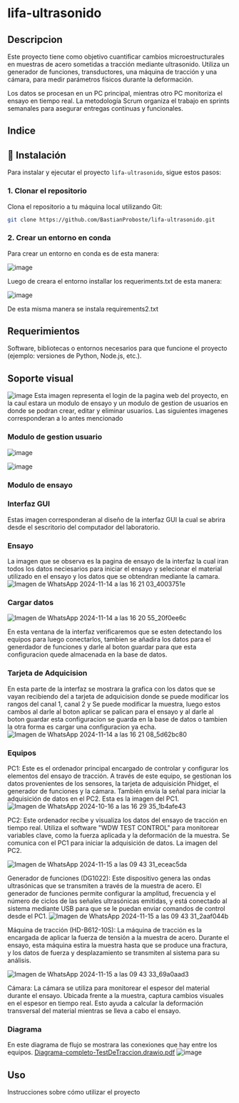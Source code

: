 # lifa-ultrasonido
## Descripcion
Este proyecto tiene como objetivo cuantificar cambios microestructurales en muestras de acero sometidas a tracción mediante ultrasonido. Utiliza un generador de funciones, transductores, una máquina de tracción y  una cámara, para medir parámetros físicos durante la deformación.

Los datos se procesan en un PC principal, mientras otro PC monitoriza el ensayo en tiempo real. La metodología Scrum organiza el trabajo en sprints semanales para asegurar entregas continuas y funcionales.

## Indice

## 📂 Instalación

Para instalar y ejecutar el proyecto `lifa-ultrasonido`, sigue estos pasos:

### 1. Clonar el repositorio

Clona el repositorio a tu máquina local utilizando Git:
```bash
git clone https://github.com/BastianProboste/lifa-ultrasonido.git
```
### 2. Crear un entorno en conda
Para crear un entorno en conda es de esta manera:

![image](https://github.com/user-attachments/assets/cf8c89ee-c585-4e1b-8158-7343f917c6e4)

Luego de creara el entorno installar los requeriments.txt de esta manera:

![image](https://github.com/user-attachments/assets/ce1376c4-912c-44cc-97f8-099d5ec2d85b)

De esta misma manera se instala requirements2.txt



## Requerimientos
Software, bibliotecas o entornos necesarios para que funcione el proyecto (ejemplo: versiones de Python, Node.js, etc.).


## Soporte visual

![image](https://github.com/user-attachments/assets/49f36865-22c3-4e3b-887f-6b430802f2d1)
Esta imagen representa el login de la pagina web del proyecto, en la caul estara un modulo de ensayo y un modulo de gestion de usuarios en donde se podran crear, editar  y eliminar usuarios. Las siguientes imagenes corresponderan a lo antes mencionado

### Modulo de gestion usuario
![image](https://github.com/user-attachments/assets/7aa8b83b-52c5-4c84-9cec-9dde561955a7)

![image](https://github.com/user-attachments/assets/669e6ad6-585b-438d-80bf-a672f9f392b9)

### Modulo de ensayo



### Interfaz GUI
Estas imagen corresponderan al diseño de la interfaz GUI la cual se abrira desde el sescritorio del computador del laboratorio.

### Ensayo

La imagen que se observa es la pagina de ensayo de la interfaz la cual iran todos los datos neciesarios para iniciar el ensayo  y selecionar el material utilizado en el ensayo y los datos que se obtendran mediante la camara.
![Imagen de WhatsApp 2024-11-14 a las 16 21 03_4003751e](https://github.com/user-attachments/assets/322521f4-4985-498b-bf20-a670d78b3561)


### Cargar datos
![Imagen de WhatsApp 2024-11-14 a las 16 20 55_20f0ee6c](https://github.com/user-attachments/assets/b68f687b-98da-419f-b32a-600552c38fd6)


En esta ventana de la interfaz verificaremos que se esten detectando los equipos para luego conectarlos, tambien se añadira los datos para el generdador de funciones y darle al boton guardar para que esta configuracion quede almacenada en la base de datos.


### Tarjeta de Adquicision
En esta parte de la interfaz se mostrara la grafica con los datos que se vayan recibiendo del a tarjeta de adquicision  donde se puede modificar los rangos del canal 1, canal 2 y Se puede modificar la muestra, luego estos cambos al darle al boton aplicar se palican para el ensayo y al darle al boton guardar esta configuracion se guarda en la base de datos o tambien la otra forma es cargar una configuracion ya echa.
![Imagen de WhatsApp 2024-11-14 a las 16 21 08_5d62bc80](https://github.com/user-attachments/assets/e3020b17-9cb4-48a5-93f2-9380304619e9)

### Equipos
PC1:
Este es el ordenador principal encargado de controlar y configurar los elementos del ensayo de tracción. A través de este equipo, se gestionan los datos provenientes de los sensores, la tarjeta de adquisición Phidget, el generador de funciones y la cámara. También envía la señal para iniciar la adquisición de datos en el PC2. Esta es la imagen del PC1.
![Imagen de WhatsApp 2024-10-16 a las 16 29 35_1b4afe43](https://github.com/user-attachments/assets/1a05ca57-5d4e-4746-9516-d7ba2f65a6e5)


PC2:
Este ordenador recibe y visualiza los datos del ensayo de tracción en tiempo real. Utiliza el software "WDW TEST CONTROL" para monitorear variables clave, como la fuerza aplicada y la deformación de la muestra. Se comunica con el PC1 para iniciar la adquisición de datos. La imagen del PC2.

![Imagen de WhatsApp 2024-11-15 a las 09 43 31_eceac5da](https://github.com/user-attachments/assets/61d903d4-3949-4c67-9fdc-2823509daf78)


Generador de funciones (DG1022):
Este dispositivo genera las ondas ultrasónicas que se transmiten a través de la muestra de acero. El generador de funciones permite configurar la amplitud, frecuencia y el número de ciclos de las señales ultrasónicas emitidas, y está conectado al sistema mediante USB para que se le puedan enviar comandos de control desde el PC1.
![Imagen de WhatsApp 2024-11-15 a las 09 43 31_2aaf044b](https://github.com/user-attachments/assets/d4c53af6-460f-4041-8344-80111781d0f2)



Máquina de tracción (HD-B612-10S):
La máquina de tracción es la encargada de aplicar la fuerza de tensión a la muestra de acero. Durante el ensayo, esta máquina estira la muestra hasta que se produce una fractura, y los datos de fuerza y desplazamiento se transmiten al sistema para su análisis.

![Imagen de WhatsApp 2024-11-15 a las 09 43 33_69a0aad3](https://github.com/user-attachments/assets/04a199f5-2378-4494-adbc-0be51e570308)


Cámara:
La cámara se utiliza para monitorear el espesor del material durante el ensayo. Ubicada frente a la muestra, captura cambios visuales en el espesor en tiempo real. Esto ayuda a calcular la deformación transversal del material mientras se lleva a cabo el ensayo.





### Diagrama 
En este diagrama de flujo se mostrara las conexiones que hay entre los equipos.
[Diagrama-completo-TestDeTraccion.drawio.pdf](https://github.com/user-attachments/files/17759980/Diagrama-completo-TestDeTraccion.drawio.pdf)
![image](https://github.com/user-attachments/assets/d9f41e05-8f8a-44e4-8941-b058b9e3bcdd)


## Uso


Instrucciones sobre cómo utilizar el proyecto




